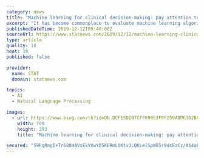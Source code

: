 ```yaml
---
category: news
title: "Machine learning for clinical decision-making: pay attention to what you don’t see"
excerpt: "It has become commonplace to evaluate machine learning algorithms based on overall measures like accuracy or area under the curve. However, one evaluation metric cannot capture the complexity of performance. Be wary of research that claims to be ready for translation into clinical practice but only presents a “leader board” of tools that ..."
publishedDateTime: 2019-12-12T09:48:00Z
sourceUrl: https://www.statnews.com/2019/12/12/machine-learning-clinical-decision-making-limitations/
type: article
quality: 18
heat: 18
published: false

provider:
  name: STAT
  domain: statnews.com

topics:
  - AI
  - Natural Language Processing

images:
  - url: https://www.bing.com/th?id=ON.DCFE5D2B7CFF698E3FFF250ADDE3D2B8
    width: 700
    height: 393
    title: "Machine learning for clinical decision-making: pay attention to what you don’t see"

secured: "S9RqRmgI+Tr688HAVxEkVXwYD5KERmLOKtvJLQKLelSpW05r9dcEzCz/A14aBrKWYZs1wU7+OMXJI6LUssazuZbH3pu8tvmwhHrzAiUBxjOCrg4QFY6O2KP2UX/nscVWmhKr+jD4tCxx6JSaY7Zdcd3wzIeb35TvKlUQXktPsw486VuVlqA+r3nelsedcd+Bom0oZ/5DC4Wn/o+wObyajBPF6bSVOfECUjI7kqHraeL2kzOie1qIchrYlRQapA2ppQ6t/QyubGsdh2vlctQcJg==;4mCplNC/CahwqkXNgdZA+A=="
---
```


